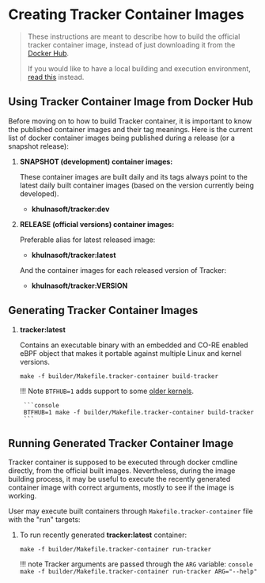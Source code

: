 # Creating Tracker Container Images

> These instructions are meant to describe how to build the official tracker
> container image, instead of just downloading it from the
> [Docker Hub](https://hub.docker.com/r/khulnasoft/tracker).
>
> If you would like to have a local building and execution environment,
> [read this](./environment.md) instead.

## Using Tracker Container Image from Docker Hub

Before moving on to how to build Tracker container, it is important to know the
published container images and their tag meanings. Here is the current list of
docker container images being published during a release (or a snapshot
release):

1. **SNAPSHOT (development) container images:**

     These container images are built daily and its tags always point to the
     latest daily built container images (based on the version currently being
     developed).

     - **khulnasoft/tracker:dev**

2. **RELEASE (official versions) container images:**

     Preferable alias for latest released image:

     - **khulnasoft/tracker:latest**

     And the container images for each released version of Tracker:

     - **khulnasoft/tracker:VERSION**

## Generating Tracker Container Images

1. **tracker:latest**

    Contains an executable binary with an embedded and CO-RE enabled eBPF object
    that makes it portable against multiple Linux and kernel versions.

    ```console
    make -f builder/Makefile.tracker-container build-tracker
    ```

    !!! Note
        `BTFHUB=1` adds support to some [older kernels](https://github.com/khulnasoft-lab/btfhub/blob/main/docs/supported-distros.md).

        ```console
        BTFHUB=1 make -f builder/Makefile.tracker-container build-tracker
        ```

## Running Generated Tracker Container Image

Tracker container is supposed to be executed through docker cmdline directly,
from the official built images. Nevertheless, during the image building process,
it may be useful to execute the recently generated container image with correct
arguments, mostly to see if the image is working.

User may execute built containers through `Makefile.tracker-container` file with
the "run" targets:

1. To run recently generated **tracker:latest** container:

    ```console
    make -f builder/Makefile.tracker-container run-tracker
    ```

    !!! note
        Tracker arguments are passed through the `ARG` variable:
        ```console
        make -f builder/Makefile.tracker-container run-tracker ARG="--help"
        ```
